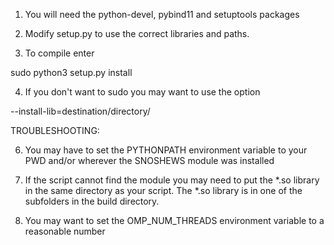 
1) You will need the python-devel, pybind11 and setuptools packages

2) Modify setup.py to use the correct libraries and paths. 

3) To compile enter 

sudo python3 setup.py install 

4) If you don't want to sudo you may want to use the option

--install-lib=destination/directory/

TROUBLESHOOTING:

6) You may have to set the PYTHONPATH environment variable to your PWD
   and/or wherever the SNOSHEWS module was installed

7) If the script cannot find the module you may need to put the *.so library in the same directory
   as your script. The *.so library is in one of the subfolders in the build directory. 

9) You may want to set the OMP_NUM_THREADS environment variable to a reasonable number


